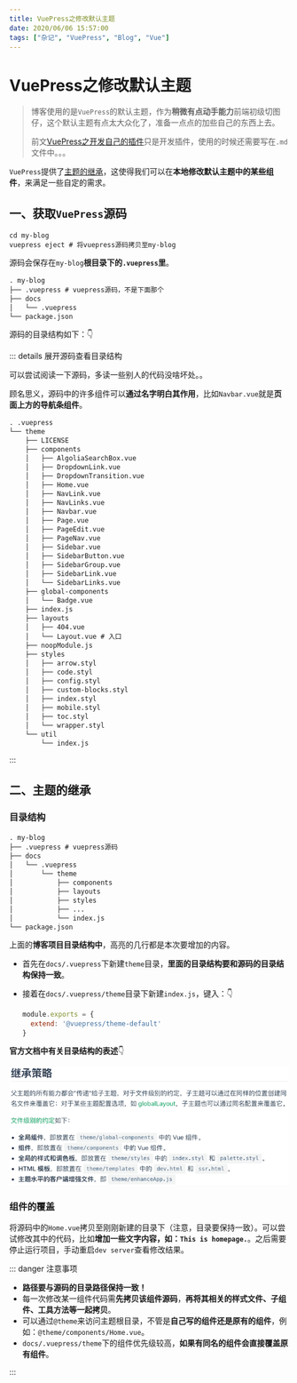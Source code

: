 ```yaml
---
title: VuePress之修改默认主题
date: 2020/06/06 15:57:00
tags: ["杂记", "VuePress", "Blog", "Vue"]
---
```

# VuePress之修改默认主题

<ClientOnly>
  <display-bar :displayData="$frontmatter"></display-bar>
</ClientOnly>

> 博客使用的是`VuePress`的默认主题，作为**稍微有点动手能力**前端初级切图仔，这个默认主题有点太大众化了，准备一点点的加些自己的东西上去。
>
> 前文[VuePress之开发自己的插件](/blog/other/aboutblog/vuepress-make-vue-plugin.html)只是开发插件，使用的时候还需要写在`.md`文件中。。。

`VuePress`提供了[主题的继承](https://www.vuepress.cn/theme/inheritance.html)，这使得我们可以在**本地修改默认主题中的某些组件**，来满足一些自定的需求。

## 一、获取`VuePress`源码

```shell {2}
cd my-blog
vuepress eject # 将vuepress源码拷贝至my-blog
```

源码会保存在`my-blog`**根目录下的`.vuepress`里**。

``` {2}
. my-blog
├── .vuepress # vuepress源码，不是下面那个
├── docs
│   └── .vuepress
└── package.json
```

源码的目录结构如下：👇

::: details 展开源码查看目录结构

可以尝试阅读一下源码，多读一些别人的代码没啥坏处。。

顾名思义，源码中的许多组件可以**通过名字明白其作用**，比如`Navbar.vue`就是**页面上方的导航条组件**。

``` {25}
. .vuepress
└── theme
    ├── LICENSE
    ├── components
    │   ├── AlgoliaSearchBox.vue
    │   ├── DropdownLink.vue
    │   ├── DropdownTransition.vue
    │   ├── Home.vue
    │   ├── NavLink.vue
    │   ├── NavLinks.vue
    │   ├── Navbar.vue
    │   ├── Page.vue
    │   ├── PageEdit.vue
    │   ├── PageNav.vue
    │   ├── Sidebar.vue
    │   ├── SidebarButton.vue
    │   ├── SidebarGroup.vue
    │   ├── SidebarLink.vue
    │   └── SidebarLinks.vue
    ├── global-components
    │   └── Badge.vue
    ├── index.js
    ├── layouts
    │   ├── 404.vue
    │   └── Layout.vue # 入口
    ├── noopModule.js
    ├── styles
    │   ├── arrow.styl
    │   ├── code.styl
    │   ├── config.styl
    │   ├── custom-blocks.styl
    │   ├── index.styl
    │   ├── mobile.styl
    │   ├── toc.styl
    │   └── wrapper.styl
    └── util
        └── index.js
```

:::

## 二、主题的继承

### 目录结构

``` {5,6,7,8,9,10}
. my-blog
├── .vuepress # vuepress源码
├── docs
│   └── .vuepress
│       └── theme
│           ├── components
│           ├── layouts
│           ├── styles
│           ├── ...
│           └── index.js
└── package.json
```

上面的**博客项目目录结构中**，高亮的几行都是本次要增加的内容。

* 首先在`docs/.vuepress`下新建`theme`目录，**里面的目录结构要和源码的目录结构保持一致**。

* 接着在`docs/.vuepress/theme`目录下新建`index.js`，键入：👇

  ```js
  module.exports = {
    extend: '@vuepress/theme-default'
  }
  ```

**官方文档中有关目录结构的表述**👇

![modify-vuepress-theme-01](/images/other/aboutblog/modify-vuepress-theme-01.png)

### 组件的覆盖

将源码中的`Home.vue`拷贝至刚刚新建的目录下（注意，目录要保持一致）。可以尝试修改其中的代码，比如**增加一些文字内容，如：`This is homepage.`**。之后需要停止运行项目，手动重启`dev server`查看修改结果。

::: danger 注意事项

* **路径要与源码的目录路径保持一致！**
* 每一次修改某一组件代码需**先拷贝该组件源码**，**再将其相关的样式文件、子组件、工具方法等一起拷贝**。
* 可以通过`@theme`来访问主题根目录，不管是**自己写的组件还是原有的组件**，例如：`@theme/components/Home.vue`。
* `docs/.vuepress/theme`下的组件优先级较高，**如果有同名的组件会直接覆盖原有组件**。

:::

